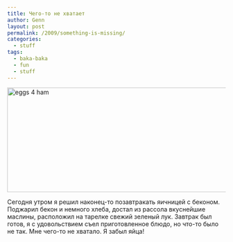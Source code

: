 ```yaml
---
title: Чего-то не хватает
author: Genn
layout: post
permalink: /2009/something-is-missing/
categories:
  - stuff
tags:
  - baka-baka
  - fun
  - stuff
---
```

<img src="http://mega.genn.org/=^_^=/uploads/2009/07/eggs.png" alt="eggs 4 ham" title="eggs 4 ham" width="636" height="242" class="alignnone size-full wp-image-1724" />

Сегодня утром я решил наконец-то позавтракать яичницей с беконом. Поджарил бекон и немного хлеба, достал из рассола вкуснейшие маслины, расположил на тарелке свежий зеленый лук. Завтрак был готов, я с удовольствием съел приготовленное блюдо, но что-то было не так. Мне чего-то не хватало. Я забыл яйца!